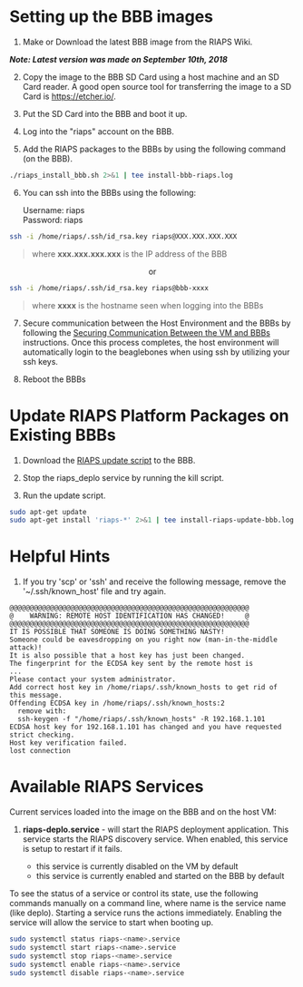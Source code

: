 # Setting up the BBB images

1. Make or Download the latest BBB image from the RIAPS Wiki.

  ***Note:  Latest version was made on September 10th, 2018***

2. Copy the image to the BBB SD Card using a host machine and an SD Card reader.  A good open source tool for transferring the image to a SD Card is https://etcher.io/.

3. Put the SD Card into the BBB and boot it up.

4. Log into the "riaps" account on the BBB.

5. Add the RIAPS packages to the BBBs by using the following command (on the BBB).

```bash
./riaps_install_bbb.sh 2>&1 | tee install-bbb-riaps.log
```

6. You can ssh into the BBBs using the following:

    Username:  riaps<br/>
    Password:  riaps

```bash
ssh -i /home/riaps/.ssh/id_rsa.key riaps@XXX.XXX.XXX.XXX
```
>  where **xxx&#46;xxx&#46;xxx&#46;xxx** is the IP address of the BBB

<p align="center">or</p>

```bash
ssh -i /home/riaps/.ssh/id_rsa.key riaps@bbb-xxxx
```
> where **xxxx** is the hostname seen when logging into the BBBs

7. Secure communication between the Host Environment and the BBBs by following the [Securing Communication Between the VM and BBBs](https://github.com/RIAPS/riaps-integration/tree/master/riaps-x86runtime/README.md#securecomm) instructions.  Once this process completes, the host environment will automatically login to the beaglebones when using ssh by utilizing your ssh keys.

8. Reboot the BBBs

# Update RIAPS Platform Packages on Existing BBBs

1. Download the [RIAPS update script](https://github.com/RIAPS/riaps-integration/blob/master/riaps-bbbruntime/riaps_install_bbb.sh) to the BBB.

2. Stop the riaps_deplo service by running the kill script.

3. Run the update script.

```bash
sudo apt-get update
sudo apt-get install 'riaps-*' 2>&1 | tee install-riaps-update-bbb.log
```

# Helpful Hints

1. If you try 'scp' or 'ssh' and receive the following message, remove the '~/.ssh/known_host' file and try again.

```
@@@@@@@@@@@@@@@@@@@@@@@@@@@@@@@@@@@@@@@@@@@@@@@@@@@@@@@@@@@
@    WARNING: REMOTE HOST IDENTIFICATION HAS CHANGED!     @
@@@@@@@@@@@@@@@@@@@@@@@@@@@@@@@@@@@@@@@@@@@@@@@@@@@@@@@@@@@
IT IS POSSIBLE THAT SOMEONE IS DOING SOMETHING NASTY!
Someone could be eavesdropping on you right now (man-in-the-middle attack)!
It is also possible that a host key has just been changed.
The fingerprint for the ECDSA key sent by the remote host is
...
Please contact your system administrator.
Add correct host key in /home/riaps/.ssh/known_hosts to get rid of this message.
Offending ECDSA key in /home/riaps/.ssh/known_hosts:2
  remove with:
  ssh-keygen -f "/home/riaps/.ssh/known_hosts" -R 192.168.1.101
ECDSA host key for 192.168.1.101 has changed and you have requested strict checking.
Host key verification failed.
lost connection
```

# Available RIAPS Services

Current services loaded into the image on the BBB and on the host VM:

1. **riaps-deplo.service** - will start the RIAPS deployment application.  This service starts the RIAPS discovery service.  When enabled, this service is setup to restart if it fails.

   - this service is currently disabled on the VM by default
   - this service is currently enabled and started on the BBB by default

To see the status of a service or control its state, use the following commands manually on a command line, where name is the service name (like deplo).  Starting a service runs the actions immediately.  Enabling the service will allow the service to start when booting up.

```bash
sudo systemctl status riaps-<name>.service
sudo systemctl start riaps-<name>.service
sudo systemctl stop riaps-<name>.service
sudo systemctl enable riaps-<name>.service
sudo systemctl disable riaps-<name>.service
```
